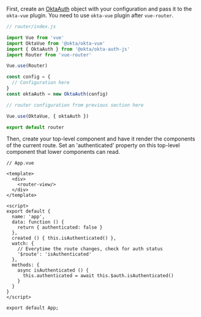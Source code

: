First, create an [OktaAuth](https://github.com/okta/okta-auth-js) object with your configuration and pass it to the `okta-vue` plugin. You need to use `okta-vue` plugin after `vue-router`.

```javascript
// router/index.js

import Vue from 'vue'
import OktaVue from '@okta/okta-vue'
import { OktaAuth } from '@okta/okta-auth-js'
import Router from 'vue-router'

Vue.use(Router)

const config = {
  // Configuration here
}
const oktaAuth = new OktaAuth(config)

// router configuration from previous section here

Vue.use(OktaVue, { oktaAuth })

export default router
```

Then, create your top-level component and have it render the components of the current route.  Set an 'authenticated' property on this top-level component that lower components can read.

```vue
// App.vue

<template>
  <div>
    <router-view/>
  </div>
</template>

<script>
export default {
  name: 'app',
  data: function () {
    return { authenticated: false }
  },
  created () { this.isAuthenticated() },
  watch: {
    // Everytime the route changes, check for auth status
    '$route': 'isAuthenticated'
  },
  methods: {
    async isAuthenticated () {
      this.authenticated = await this.$auth.isAuthenticated()
    }
  }
}
</script>

export default App;
```
